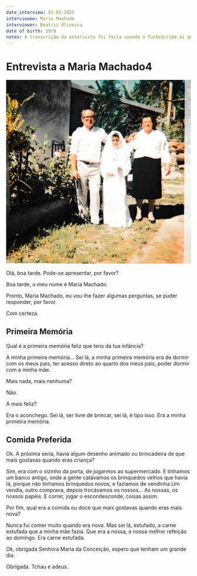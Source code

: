 ```yaml
---
date_interview: 01-03-2025
interviewee: Maria Maxhado
interviewer: Beatriz Oliveira
date of birth: 1978
notes: A transcrição da entervista foi feita usando o TurboScribe.ai que converteu o texto para um formato Txt que depois teve que ser revisto mas tornou o processo mais fácil e rápido. Depois decidi passar a entervista para um formato Markdown para poder organizar melhor. 
---
```


# Entrevista a Maria Machado4

![Maria Machado com os seus pais](Entrevista_Maria.png)

<interviewer>Olá, boa tarde. Pode-se apresentar, por favor?</interviewer>

<interviewee>Boa tarde, o meu nome é Maria Machado.</interviewee>

<interviewer>Pronto, Maria Machado, eu vou-lhe fazer algumas perguntas, se puder responder, por favor.</interviewer>

<interviewee>Com certeza.</interviewee>


## Primeira Memória


<interviewer>Qual é a primeira memória feliz que tens da tua infância?</interviewer> 

<interviewee>A minha primeira memória... Sei lá, a minha primeira memória era de dormir com os meus pais, 
ter acesso direto ao quarto dos meus pais, poder dormir com a minha mãe.</interviewee>

<interviewer>Mais nada, mais nenhuma?</interviewer>

<interviewee>Não.</interviewee>

<interviewer>A mais feliz?</interviewer> 

<interviewee>Era o aconchego. Sei lá, ser livre de brincar, sei lá, é tipo isso. Era a minha primeira memória.</interviewee>


## Comida Preferida


<interviewer>Ok. A próxima seria, havia algum desenho animado ou brincadeira de que mais gostavas quando eras criança?</interviewer>


<interviewee>Sim, era com o vizinho da porta, de jogarmos ao supermercado. E tínhamos um banco antigo, onde a gente catávamos os brinquedos velhos que havia lá, 
porque não tínhamos brinquedos novos, e fazíamos de vendinha.Um vendia, outro comprava, depois trocávamos os nossos... As nossas, os nossos papéis. E correr, jogar o escondesconde, coisas assim.</interviewee>

<interviewer>Por fim, qual era a comida ou doce que mais gostavas quando eras mais nova?</interviewer> 

<interviewee>Nunca fui comer muito quando era nova. Mas sei lá, estufado, a carne estufada que a minha mãe fazia. Que era a nossa, a nossa melhor refeição ao domingo. Era carne estufada.</interviewee>

<interviewer>Ok, obrigada Senhora Maria da Conceição, espero que tenham um grande dia.</interviewer> 

<interviewee>Obrigada. Tchau e adeus.</interviewee>